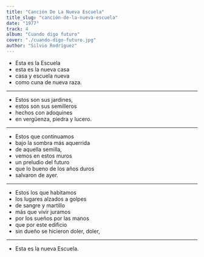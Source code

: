 ```yaml
---
title: "Canción De La Nueva Escuela"
title_slug: "canción-de-la-nueva-escuela"
date: "1977"
track: 4
album: "Cuando digo futuro"
cover: "./cuando-digo-futuro.jpg"
author: "Silvio Rodríguez"
---
```


- Esta es la Escuela
- esta es la nueva casa
- casa y escuela nueva
- como cuna de nueva raza.

---

- Estos son sus jardines,
- estos son sus semilleros
- hechos con adoquines
- en vergüenza, piedra y lucero.

---

- Estos que continuamos
- bajo la sombra más aquerrida
- de aquella semilla,
- vemos en estos muros
- un preludio del futuro
- que lo bueno de los años duros
- salvaron de ayer.

---

- Estos los que habitamos
- los lugares alzados a golpes
- de sangre y martillo
- más que vivir juramos
- por los sueños por las manos
- que por este edificio
- sin dueño se hicieron doler, doler,

---

- Esta es la nueva Escuela.
